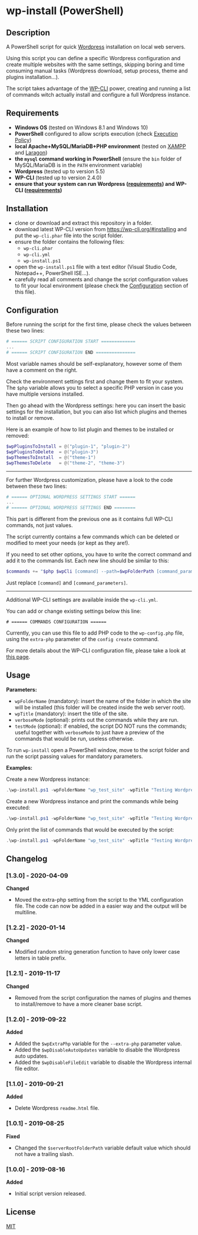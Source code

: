 # wp-install (PowerShell)

## Description
A PowerShell script for quick [Wordpress](https://wordpress.org/) installation on local web servers.

Using this script you can define a specific Wordpress configuration and create multiple websites with the same settings, skipping boring and time consuming manual tasks (Wordpress download, setup process, theme and plugins installation...).

The script takes advantage of the [WP-CLI](https://wp-cli.org/) power, creating and running a list of commands witch actually install and configure a full Wordpress instance.

## Requirements
- **Windows OS** (tested on Windows 8.1 and Windows 10)
- **PowerShell** configured to allow scripts execution (check [Execution Policy](http://go.microsoft.com/fwlink/?LinkID=135170))
- **local Apache+MySQL/MariaDB+PHP environment** (tested on [XAMPP](https://www.apachefriends.org) and [Laragon](https://laragon.org))
- **the `mysql` command working in PowerShell** (ensure the `bin` folder of MySQL/MariaDB is in the `PATH` environment variable)
- **Wordpress** (tested up to version 5.5)
- **WP-CLI** (tested up to version 2.4.0)
- **ensure that your system can run Wordpress ([requirements](https://wordpress.org/download/)) and WP-CLI ([requirements](https://wp-cli.org/#installing))**

## Installation
- clone or download and extract this repository in a folder.
- download latest WP-CLI version from https://wp-cli.org/#installing and put the `wp-cli.phar` file into the script folder.
- ensure the folder contains the following files:
  - `wp-cli.phar`
  - `wp-cli.yml`
  - `wp-install.ps1`
- open the `wp-install.ps1` file with a text editor (Visual Studio Code, Notepad++, PowerShell ISE...).
- carefully read all comments and change the script configuration values to fit your local environment (please check the [Configuration](#configuration) section of this file).

## Configuration
Before running the script for the first time, please check the values between these two lines:

```PowerShell
# ====== SCRIPT CONFIGURATION START =============
...
# ====== SCRIPT CONFIGURATION END ===============
```

Most variable names should be self-explanatory, however some of them have a comment on the right.

Check the environment settings first and change them to fit your system. The `$php` variable allows you to select a specific PHP version in case you have multiple versions installed.

Then go ahead with the Wordpress settings: here you can insert the basic settings for the installation, but you can also list which plugins and themes to install or remove.

Here is an example of how to list plugin and themes to be installed or removed:

```PowerShell
$wpPluginsToInstall = @("plugin-1", "plugin-2")
$wpPluginsToDelete  = @("plugin-3")
$wpThemesToInstall  = @("theme-1")
$wpThemesToDelete   = @("theme-2", "theme-3")
```

----------

For further Wordpress customization, please have a look to the code between these two lines:

```PowerShell
# ====== OPTIONAL WORDPRESS SETTINGS START ======
...
# ====== OPTIONAL WORDPRESS SETTINGS END ========
```

This part is different from the previous one as it contains full WP-CLI commands, not just values.

The script currently contains a few commands which can be deleted or modified to meet your needs (or kept as they are!).

If you need to set other options, you have to write the correct command and add it to the commands list. Each new line should be similar to this:

```PowerShell
$commands += "$php $wpCli [command] --path=$wpFolderPath [command_parameters]"
```

Just replace `[command]` and `[command_parameters]`.

----------

Additional WP-CLI settings are available inside the `wp-cli.yml`.

You can add or change existing settings below this line:

```YML
# ====== COMMANDS CONFIGURATION ======
```

Currently, you can use this file to add PHP code to the `wp-config.php` file, using the `extra-php` parameter of the `config create` command.

For more details about the WP-CLI configuration file, please take a look at [this page](https://make.wordpress.org/cli/handbook/config/).

## Usage
**Parameters:**
- `wpFolderName` (mandatory): insert the name of the folder in which the site will be installed (this folder will be created inside the web server root).
- `wpTitle` (mandatory): insert the title of the site.
- `verboseMode` (optional): prints out the commands while they are run.
- `testMode` (optional): if enabled, the script DO NOT runs the commands; useful together with `verboseMode` to just have a preview of the commands that would be run, useless otherwise.

To run `wp-install` open a PowerShell window, move to the script folder and run the script passing values for mandatory parameters.

**Examples:**

Create a new Wordpress instance:

```PowerShell
.\wp-install.ps1 -wpFolderName "wp_test_site" -wpTitle "Testing Wordpress"
```

Create a new Wordpress instance and print the commands while being executed:

```PowerShell
.\wp-install.ps1 -wpFolderName "wp_test_site" -wpTitle "Testing Wordpress" -verboseMode
```

Only print the list of commands that would be executed by the script:

```PowerShell
.\wp-install.ps1 -wpFolderName "wp_test_site" -wpTitle "Testing Wordpress" -verboseMode -testMode
```

## Changelog
### [1.3.0] - 2020-04-09
**Changed**
- Moved the extra-php setting from the script to the YML configuration file. The code can now be added in a easier way and the output will be multiline.

### [1.2.2] - 2020-01-14
**Changed**
- Modified random string generation function to have only lower case letters in table prefix.

### [1.2.1] - 2019-11-17
**Changed**
- Removed from the script configuration the names of plugins and themes to install/remove to have a more cleaner base script.

### [1.2.0] - 2019-09-22
**Added**

- Added the `$wpExtraPhp` variable for the `--extra-php` parameter value.
- Added the `$wpDisableAutoUpdates` variable to disable the Wordpress auto updates.
- Added the `$wpDisableFileEdit` variable to disable the Wordpress internal file editor.

### [1.1.0] - 2019-09-21
**Added**

- Delete Wordpress `readme.html` file.

### [1.0.1] - 2019-08-25
**Fixed**

- Changed the `$serverRootFolderPath` variable default value which should not have a trailing slash.

### [1.0.0] - 2019-08-16
**Added**

- Initial script version released.

## License
[MIT](https://choosealicense.com/licenses/mit/)